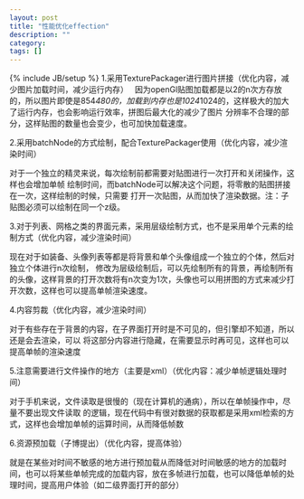 ```yaml
---
layout: post
title: "性能优化effection"
description: ""
category: 
tags: []
---
```

{% include JB/setup %}
 1.采用TexturePackager进行图片拼接（优化内容，减少图片加载时间，减少运行内存）
 
因为openGl贴图加载都是以2的n次方存放的，所以图片即使是854*480的，加载到内存也是1024*1024的，这样极大的加大了运行内存，也会影响运行效率，拼图后最大化的减少了图片
分辨率不合理的部分，这样贴图的数量也会变少，也可加快加载速度。

 2.采用batchNode的方式绘制，配合TexturePackager使用（优化内容，减少渲染时间）

对于一个独立的精灵来说，每次绘制前都需要对贴图进行一次打开和关闭操作，这样也会增加单帧
绘制时间，而batchNode可以解决这个问题，将零散的贴图拼接在一次，这样绘制的时候，只需要
打开一次贴图，从而加快了渲染数据。注：子贴图必须可以绘制在同一个z级。

 3.对于列表、网格之类的界面元素，采用层级绘制方式，也不是采用单个元素的绘制方式（优化内容，减少渲染时间）

现在对于如装备、头像列表等都是将背景和单个头像组成一个独立的个体，然后对独立个体进行n次绘制，
修改为层级绘制后，可以先绘制所有的背景，再绘制所有的头像，这样背景的打开次数将有n次变为1次，头像也可以用拼图的方式来减少打开次数，这样也可以提高单帧渲染速度。

 4.内容剪裁（优化内容，减少渲染时间）

对于有些存在于背景的内容，在子界面打开时是不可见的，但引擎却不知道，所以还是会去渲染，可以
将这部分内容进行隐藏，在需要显示时再可见，这样也可以提高单帧的渲染速度

 5.注意需要进行文件操作的地方（主要是xml）（优化内容：减少单帧逻辑处理时间）

对于手机来说，文件读取是很慢的（现在计算机的通病），所以在单帧操作中，尽量不要出现文件读取
的逻辑，现在代码中有很对数据的获取都是采用xml检索的方式，这样也会增加单帧的运算时间，从而降低帧数

 6.资源预加载（子博提出）（优化内容，提高体验）

就是在某些对时间不敏感的地方进行预加载从而降低对时间敏感的地方的加载时间，也可以将某些单帧完成的加载内容，放在多帧进行加载，也可以降低单帧的处理时间，提高用户体验（如二级界面打开的部分）